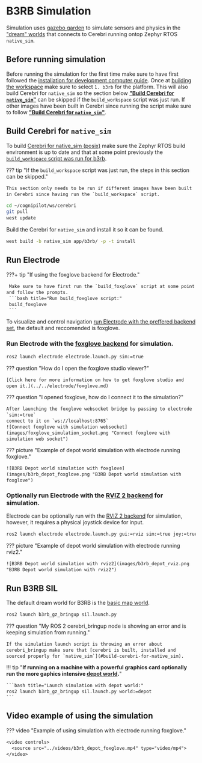 # B3RB Simulation

Simulation uses [gazebo garden](https://gazebosim.org/home) to simulate sensors and physics in the ["dream" worlds](../../dream/worlds/worlds.md) that connects to Cerebri running ontop Zephyr RTOS `native_sim`.

## Before running simulation

Before running the simulation for the first time make sure to have first followed the [installation for development computer guide](../../getting_started/install.md). Once at [building the workspace](../../getting_started/install.md#build-the-workspace) make sure to select `1. b3rb` for the platform. This will also build Cerebri for `native_sim` so the section below **["Build Cerebri for `native_sim`"](#build-cerebri-for-native_sim)** can be skipped if the `build_workspace` script was just run. If other images have been built in Cerebri since running the script make sure to follow **["Build Cerebri for `native_sim`"](#build-cerebri-for-native_sim)**. 

## Build Cerebri for `native_sim`

To build [Cerebri for native_sim (posix)](../../cerebri/about.md) make sure the Zephyr RTOS build environment is up to date and that at some point previously the [`build_workspace` script was run for b3rb](../../getting_started/install.md#build-the-workspace).

??? tip "If the `build_workspace` script was just run, the steps in this section can be skipped."

    This section only needs to be run if different images have been built in Cerebri since having run the `build_workspace` script.

```bash title="Update Zephyr RTOS build environment with west:"
cd ~/cognipilot/ws/cerebri
git pull
west update
```

Build the Cerebri for `native_sim` and install it so it can be found.
```bash title="Build and install Cerebri for native_sim:"
west build -b native_sim app/b3rb/ -p -t install
``` 

## Run Electrode

???+ tip "If using the foxglove backend for Electrode."

     Make sure to have first run the `build_foxglove` script at some point and follow the prompts.
     ```bash title="Run build_foxglove script:"
     build_foxglove
     ```


To visualize and control navigation [run Electrode with the preffered backend set](../../electrode/about.md), the default and reccomended is foxglove.

### Run Electrode with the [foxglove backend](../../electrode/foxglove.md) for simulation.
```bash title="Electrode for simulation with foxglove:"
ros2 launch electrode electrode.launch.py sim:=true
``` 
??? question "How do I open the foxglove studio viewer?"

    [Click here for more information on how to get foxglove studio and open it.](../../electrode/foxglove.md)

??? question "I opened foxglove, how do I connect it to the simulation?"

    After launching the foxglove websocket bridge by passing to electrode `sim:=true`
    connect to it on `ws://localhost:8765`
    ![Connect foxglove with simulation websocket](images/foxglove_simulation_socket.png "Connect foxglove with simulation web socket")

??? picture "Example of depot world simulation with electrode running foxglove."

    ![B3RB Depot world simulation with foxglove](images/b3rb_depot_foxglove.png "B3RB Depot world simulation with foxglove")


### Optionally run Electrode with the [RVIZ 2 backend](../../electrode/rviz2.md) for simulation.
Electrode can be optionally run with the [RVIZ 2 backend](../../electrode/rviz2.md) for simulation, however, it requires a physical joystick device for input.
```bash title="Electrode for simulation with RVIZ 2:"
ros2 launch electrode electrode.launch.py gui:=rviz sim:=true joy:=true
```
??? picture "Example of depot world simulation with electrode running rviz2."

    ![B3RB Depot world simulation with rviz2](images/b3rb_depot_rviz.png "B3RB Depot world simulation with rviz2")


## Run B3RB SIL
The default dream world for B3RB is the [basic map world](../../dream/worlds/worlds.md#basic-map-world).
```bash title="Launch simulation with basic map world:"
ros2 launch b3rb_gz_bringup sil.launch.py
```

??? question "My ROS 2 cerebri_bringup node is showing an error and is keeping simulation from running."

    If the simulation launch script is throwing an error about cerebri_bringup make sure that [cerebri is built, installed and sourced properly for `native_sim`](#build-cerebri-for-native_sim).

!!! tip "**If running on a machine with a powerful graphics card optionally run the more gaphics intensive [depot world](../../dream/worlds/worlds.md#depot-world).**"

    ```bash title="Launch simulation with depot world:"
    ros2 launch b3rb_gz_bringup sil.launch.py world:=depot
    ```

## Video example of using the simulation
??? video "Example of using simulation with electrode running foxglove."

    <video controls>
      <source src="../videos/b3rb_depot_foxglove.mp4" type="video/mp4">
    </video>





